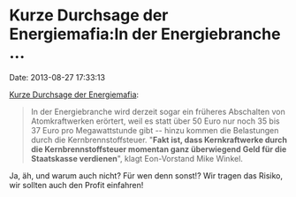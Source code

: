 Kurze Durchsage der Energiemafia:In der Energiebranche \...
===========================================================

Date: 2013-08-27 17:33:13

[Kurze Durchsage der Energiemafia](http://www.heise.de/-1943502):

> In der Energiebranche wird derzeit sogar ein früheres Abschalten von
> Atomkraftwerken erörtert, weil es statt über 50 Euro nur noch 35 bis
> 37 Euro pro Megawattstunde gibt -- hinzu kommen die Belastungen durch
> die Kernbrennstoffsteuer. \"**Fakt ist, dass Kernkraftwerke durch die
> Kernbrennstoffsteuer momentan ganz überwiegend Geld für die
> Staatskasse verdienen**\", klagt Eon-Vorstand Mike Winkel.

Ja, äh, und warum auch nicht? Für wen denn sonst!? Wir tragen das
Risiko, wir sollten auch den Profit einfahren!
